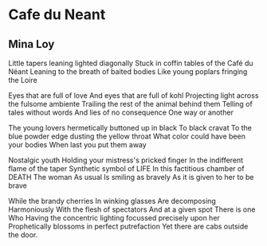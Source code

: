 # Cafe du Neant
## Mina Loy
Little tapers leaning lighted diagonally
Stuck in coffin tables of the Café du Néant
Leaning to the breath of baited bodies
Like young poplars fringing the Loire

Eyes that are full of love
And eyes that are full of kohl
Projecting light across the fulsome ambiente
Trailing the rest of the animal behind them
Telling of tales without words
And lies of no consequence
One way or another

The young lovers hermetically buttoned up in black
To black cravat
To the blue powder edge dusting the yellow throat
What color could have been your bodies
When last you put them away

Nostalgic youth
Holding your mistress's pricked finger
In the indifferent flame of the taper
Synthetic symbol of LIFE
In this factitious chamber of DEATH
The woman
As usual
Is smiling as bravely
As it is given to her to be brave

While the brandy cherries
In winking glasses
Are decomposing
Harmoniously
With the flesh of spectators
And at a given spot
There is one
Who
Having the concentric lighting focussed precisely upon her
Prophetically blossoms in perfect putrefaction
Yet there are cabs outside the door.
